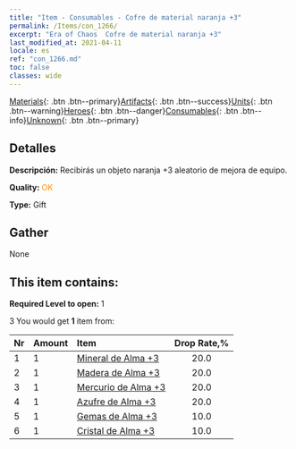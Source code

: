 ```yaml
---
title: "Item - Consumables - Cofre de material naranja +3"
permalink: /Items/con_1266/
excerpt: "Era of Chaos  Cofre de material naranja +3"
last_modified_at: 2021-04-11
locale: es
ref: "con_1266.md"
toc: false
classes: wide
---
```

 [Materials](/es/Items/){: .btn .btn--primary}[Artifacts](/es/Items/Artifacts/){: .btn .btn--success}[Units](/es/Items/Units/){: .btn .btn--warning}[Heroes](/es/Items/Heroes/){: .btn .btn--danger}[Consumables](/es/Items/Consumables/){: .btn .btn--info}[Unknown](/es/Items/Unknown/){: .btn .btn--primary}

## Detalles
 **Descripción:** Recibirás un objeto naranja +3 aleatorio de mejora de equipo.

 **Quality:** <span style="color: #FF8C00">OK</span>

 **Type:** Gift

## Gather

  None

## This item contains:

 **Required Level to open:** 1

 3 You would get **1** item  from:

  | Nr | Amount |     Item    | Drop Rate,% |
  |:---|:-------|:------------|:---------:|
  | 1 | 1 | [Mineral de Alma +3](/es/Items/mat_82/) | 20.0 | 
  | 2 | 1 | [Madera de Alma +3](/es/Items/mat_83/) | 20.0 | 
  | 3 | 1 | [Mercurio de Alma +3](/es/Items/mat_84/) | 20.0 | 
  | 4 | 1 | [Azufre de Alma +3](/es/Items/mat_85/) | 20.0 | 
  | 5 | 1 | [Gemas de Alma +3](/es/Items/mat_86/) | 10.0 | 
  | 6 | 1 | [Cristal de Alma +3](/es/Items/mat_87/) | 10.0 | 
